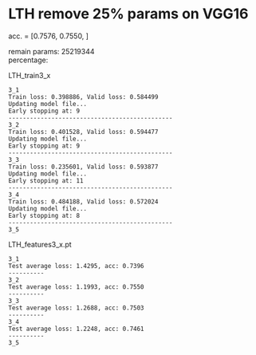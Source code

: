 # LTH remove 25% params on VGG16
acc. = [0.7576, 0.7550, ]

remain params: 25219344<br>
percentage: <br>

LTH_train3_x
```
3_1
Train loss: 0.398886, Valid loss: 0.584499
Updating model file...
Early stopping at: 9
----------------------------------------------
3_2
Train loss: 0.401528, Valid loss: 0.594477
Updating model file...
Early stopping at: 9
----------------------------------------------
3_3
Train loss: 0.235601, Valid loss: 0.593877
Updating model file...
Early stopping at: 11
----------------------------------------------
3_4
Train loss: 0.484188, Valid loss: 0.572024
Updating model file...
Early stopping at: 8
----------------------------------------------
3_5

```

LTH_features3_x.pt
```
3_1
Test average loss: 1.4295, acc: 0.7396
----------
3_2
Test average loss: 1.1993, acc: 0.7550
----------
3_3
Test average loss: 1.2688, acc: 0.7503
----------
3_4
Test average loss: 1.2248, acc: 0.7461
----------
3_5

```
